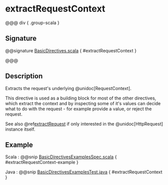 # extractRequestContext

@@@ div { .group-scala }

## Signature

@@signature [BasicDirectives.scala]($akka-http$/akka-http/src/main/scala/akka/http/scaladsl/server/directives/BasicDirectives.scala) { #extractRequestContext }

@@@

## Description

Extracts the request's underlying @unidoc[RequestContext].

This directive is used as a building block for most of the other directives,
which extract the context and by inspecting some of it's values can decide
what to do with the request - for example provide a value, or reject the request.

See also @ref[extractRequest](extractRequest.md) if only interested in the @unidoc[HttpRequest] instance itself.

## Example

Scala
:  @@snip [BasicDirectivesExamplesSpec.scala]($test$/scala/docs/http/scaladsl/server/directives/BasicDirectivesExamplesSpec.scala) { #extractRequestContext-example }

Java
:  @@snip [BasicDirectivesExamplesTest.java]($test$/java/docs/http/javadsl/server/directives/BasicDirectivesExamplesTest.java) { #extractRequestContext }
